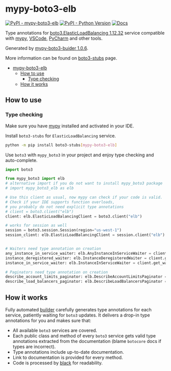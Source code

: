 # mypy-boto3-elb

[![PyPI - mypy-boto3-elb](https://img.shields.io/pypi/v/mypy-boto3-elb.svg?color=blue)](https://pypi.org/project/mypy-boto3-elb)
[![PyPI - Python Version](https://img.shields.io/pypi/pyversions/mypy-boto3-elb.svg?color=blue)](https://pypi.org/project/mypy-boto3-elb)
[![Docs](https://img.shields.io/readthedocs/mypy-boto3-builder.svg?color=blue)](https://mypy-boto3-builder.readthedocs.io/)

Type annotations for
[boto3.ElasticLoadBalancing 1.12.32](https://boto3.amazonaws.com/v1/documentation/api/1.12.32/reference/services/elb.html#ElasticLoadBalancing) service
compatible with [mypy](https://github.com/python/mypy), [VSCode](https://code.visualstudio.com/),
[PyCharm](https://www.jetbrains.com/pycharm/) and other tools.

Generated by [mypy-boto3-buider 1.0.6](https://github.com/vemel/mypy_boto3_builder).

More information can be found on [boto3-stubs](https://pypi.org/project/boto3-stubs/) page.

- [mypy-boto3-elb](#mypy-boto3-elb)
  - [How to use](#how-to-use)
    - [Type checking](#type-checking)
  - [How it works](#how-it-works)

## How to use

### Type checking

Make sure you have [mypy](https://github.com/python/mypy) installed and activated in your IDE.

Install `boto3-stubs` for `ElasticLoadBalancing` service.

```bash
python -m pip install boto3-stubs[mypy-boto3-elb]
```

Use `boto3` with `mypy_boto3` in your project and enjoy type checking and auto-complete.

```python
import boto3

from mypy_boto3 import elb
# alternative import if you do not want to install mypy_boto3 package
# import mypy_boto3_elb as elb

# Use this client as usual, now mypy can check if your code is valid.
# Check if your IDE supports function overloads,
# you probably do not need explicit type annotations
# client = boto3.client("elb")
client: elb.ElasticLoadBalancingClient = boto3.client("elb")

# works for session as well
session = boto3.session.Session(region="us-west-1")
session_client: elb.ElasticLoadBalancingClient = session.client("elb")


# Waiters need type annotation on creation
any_instance_in_service_waiter: elb.AnyInstanceInServiceWaiter = client.get_waiter("any_instance_in_service")
instance_deregistered_waiter: elb.InstanceDeregisteredWaiter = client.get_waiter("instance_deregistered")
instance_in_service_waiter: elb.InstanceInServiceWaiter = client.get_waiter("instance_in_service")

# Paginators need type annotation on creation
describe_account_limits_paginator: elb.DescribeAccountLimitsPaginator = client.get_paginator("describe_account_limits")
describe_load_balancers_paginator: elb.DescribeLoadBalancersPaginator = client.get_paginator("describe_load_balancers")
```

## How it works

Fully automated [builder](https://github.com/vemel/mypy_boto3_builder) carefully generates
type annotations for each service, patiently waiting for `boto3` updates. It delivers
a drop-in type annotations for you and makes sure that:

- All available `boto3` services are covered.
- Each public class and method of every `boto3` service gets valid type annotations
  extracted from the documentation (blame `botocore` docs if types are incorrect).
- Type annotations include up-to-date documentation.
- Link to documentation is provided for every method.
- Code is processed by [black](https://github.com/psf/black) for readability.